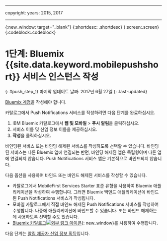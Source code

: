 
---

copyright:
 years: 2015, 2017

---

{:new_window: target="_blank"}
{:shortdesc: .shortdesc}
{:screen:.screen}
{:codeblock:.codeblock}

# 1단계: Bluemix {{site.data.keyword.mobilepushshort}} 서비스 인스턴스 작성
{: #push_step_1}
마지막 업데이트 날짜: 2017년 6월 27일
{: .last-updated}

[Bluemix 계정](https://console.bluemix.net/registration/)을 작성해야 합니다.

카탈로그에서 Push Notifications 서비스를 작성하려면 다음 단계를 완료하십시오. 

1. IBM Bluemix 카탈로그에서 **웹 및 모바일** > **푸시 알림**을 클릭하십시오.
2. 서비스 이름 및 신임 정보 이름을 제공하십시오.  
3. **작성**을 클릭하십시오.  

바인딩된 서비스 또는 바인딩 해제된 서비스를 작성하도록 선택할 수 있습니다. 바인딩된 서비스는 다른 Bluemix 앱에 연결되는 반면, 바인딩 해제된 앱은 독립형이며 다른 앱에 연결되지 않습니다. Push Notifications 서비스 앱은 기본적으로 바인드되지 않습니다.

다음 옵션을 사용하여 바인드 또는 바인드 해제된 서비스를 작성할 수 있습니다.

- 카탈로그에서 MobileFirst Services Starter 표준 유형을 사용하여 Bluemix 애플리케이션을 작성하여 수행합니다. 그러면 Bluemix 백엔드 애플리케이션에 바인드된 Push Notifications 서비스가 작성됩니다.
- 모바일 카탈로그에서 직접 바인드 해제된 Push Notifications 서비스를 작성하여 수행합니다. 나중에 애플리케이션에 바인드할 수 있습니다. 또는 바인드 해제하는 데 사용하도록 선택할 수도 있습니다. 
- [Bluemix 카탈로그![외부 링크 아이콘](../../icons/launch-glyph.svg "외부 링크 아이콘")](https://console.ng.bluemix.net/catalog/){: new_window}를 사용하여 수행합니다.


다음 단계는 [알림 제공자 신임 정보 획득](push_step_1.html)입니다.





